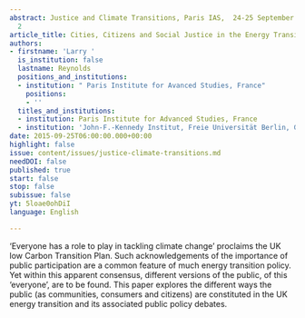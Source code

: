 ```yaml
---
abstract: Justice and Climate Transitions, Paris IAS,  24-25 September 2015 - Session
  2
article_title: Cities, Citizens and Social Justice in the Energy Transition
authors:
- firstname: 'Larry '
  is_institution: false
  lastname: Reynolds
  positions_and_institutions:
  - institution: " Paris Institute for Avanced Studies, France"
    positions:
    - ''
  titles_and_institutions:
  - institution: Paris Institute for Advanced Studies, France
  - institution: 'John-F.-Kennedy Institut, Freie Universität Berlin, Germany '
date: 2015-09-25T06:00:00.000+00:00
highlight: false
issue: content/issues/justice-climate-transitions.md
needDOI: false
published: true
start: false
stop: false
subissue: false
yt: 5loae0ohDiI
language: English

---
```

‘Everyone has a role to play in tackling climate change’ proclaims the UK low Carbon Transition Plan. Such acknowledgements of the importance of public participation are a common feature of much energy transition policy. Yet within this apparent consensus, different versions of the public, of this ‘everyone’, are to be found. This paper explores the different ways the public (as communities, consumers and citizens) are constituted in the UK energy transition and its associated public policy debates.

<Youtube yt="5loae0ohDiI" caption="Cities, Citizens and Social Justice in the Energy Transition" start="false" stop="false"></Youtube>